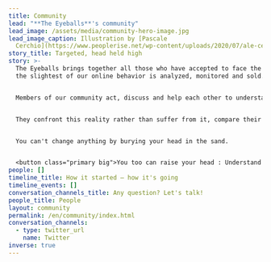 ```yaml
---
title: Community
lead: "**The Eyeballs**'s community"
lead_image: /assets/media/community-hero-image.jpg
lead_image_caption: Illustration by [Pascale
  Cerchio](https://www.peoplerise.net/wp-content/uploads/2020/07/ale-cerchio.png)
story_title: Targeted, head held high
story: >-
  The Eyeballs brings together all those who have accepted to face the truth:
  the slightest of our online behavior is analyzed, monitored and sold.


  Members of our community act, discuss and help each other to understand how and by whom their data is being used against them.


  They confront this reality rather than suffer from it, compare their results and denounce algorithmic bias.


  You can't change anything by burying your head in the sand.


  <button class="primary big">You too can raise your head : Understand how you are targeted.</button>
people: []
timeline_title: How it started — how it's going
timeline_events: []
conversation_channels_title: Any question? Let's talk!
people_title: People
layout: community
permalink: /en/community/index.html
conversation_channels:
  - type: twitter_url
    name: Twitter
inverse: true
---
```

